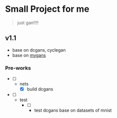 # Small Project for me
> just gan!!!!

## v1.1

* base on dcgans, cyclegan
* base on [mygans](https://github.com/JiangWeixian/GANS)

### Pre-works

* [ ] - nets
    * [x] build dcgans
* [ ] - test
    * [ ] - test dcgans base on datasets of mnist


